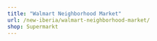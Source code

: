 ```yaml
---
title: "Walmart Neighborhood Market"
url: /new-iberia/walmart-neighborhood-market/
shop: Supermarkt
---
```


